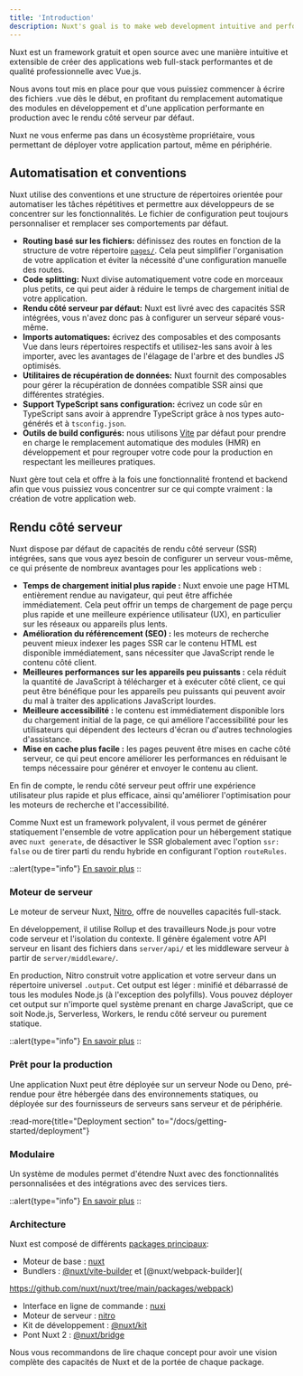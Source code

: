 ```yaml
---
title: 'Introduction'
description: Nuxt's goal is to make web development intuitive and performant with a great Developer Experience in mind.
---
```

Nuxt est un framework gratuit et open source avec une manière intuitive et extensible de créer des applications web full-stack performantes et de qualité professionnelle avec Vue.js.

Nous avons tout mis en place pour que vous puissiez commencer à écrire des fichiers .vue dès le début, en profitant du remplacement automatique des modules en développement et d'une application performante en production avec le rendu côté serveur par défaut.

Nuxt ne vous enferme pas dans un écosystème propriétaire, vous permettant de déployer votre application partout, même en périphérie.

## Automatisation et conventions

Nuxt utilise des conventions et une structure de répertoires orientée pour automatiser les tâches répétitives et permettre aux développeurs de se concentrer sur les fonctionnalités. Le fichier de configuration peut toujours personnaliser et remplacer ses comportements par défaut.

- **Routing basé sur les fichiers:** définissez des routes en fonction de la structure de votre répertoire [`pages/`](/nuxt/guide/directory-structure/pages). Cela peut simplifier l'organisation de votre application et éviter la nécessité d'une configuration manuelle des routes.
- **Code splitting:** Nuxt divise automatiquement votre code en morceaux plus petits, ce qui peut aider à réduire le temps de chargement initial de votre application.
- **Rendu côté serveur par défaut:** Nuxt est livré avec des capacités SSR intégrées, vous n'avez donc pas à configurer un serveur séparé vous-même.
- **Imports automatiques:** écrivez des composables et des composants Vue dans leurs répertoires respectifs et utilisez-les sans avoir à les importer, avec les avantages de l'élagage de l'arbre et des bundles JS optimisés.
- **Utilitaires de récupération de données:** Nuxt fournit des composables pour gérer la récupération de données compatible SSR ainsi que différentes stratégies.
- **Support TypeScript sans configuration:** écrivez un code sûr en TypeScript sans avoir à apprendre TypeScript grâce à nos types auto-générés et à `tsconfig.json`.
- **Outils de build configurés:** nous utilisons [Vite](https://vitejs.dev) par défaut pour prendre en charge le remplacement automatique des modules (HMR) en développement et pour regrouper votre code pour la production en respectant les meilleures pratiques.

Nuxt gère tout cela et offre à la fois une fonctionnalité frontend et backend afin que vous puissiez vous concentrer sur ce qui compte vraiment : la création de votre application web.

## Rendu côté serveur

Nuxt dispose par défaut de capacités de rendu côté serveur (SSR) intégrées, sans que vous ayez besoin de configurer un serveur vous-même, ce qui présente de nombreux avantages pour les applications web :

- **Temps de chargement initial plus rapide :** Nuxt envoie une page HTML entièrement rendue au navigateur, qui peut être affichée immédiatement. Cela peut offrir un temps de chargement de page perçu plus rapide et une meilleure expérience utilisateur (UX), en particulier sur les réseaux ou appareils plus lents.
- **Amélioration du référencement (SEO) :** les moteurs de recherche peuvent mieux indexer les pages SSR car le contenu HTML est disponible immédiatement, sans nécessiter que JavaScript rende le contenu côté client.
- **Meilleures performances sur les appareils peu puissants :** cela réduit la quantité de JavaScript à télécharger et à exécuter côté client, ce qui peut être bénéfique pour les appareils peu puissants qui peuvent avoir du mal à traiter des applications JavaScript lourdes.
- **Meilleure accessibilité :** le contenu est immédiatement disponible lors du chargement initial de la page, ce qui améliore l'accessibilité pour les utilisateurs qui dépendent des lecteurs d'écran ou d'autres technologies d'assistance.
- **Mise en cache plus facile :** les pages peuvent être mises en cache côté serveur, ce qui peut encore améliorer les performances en réduisant le temps nécessaire pour générer et envoyer le contenu au client.

En fin de compte, le rendu côté serveur peut offrir une expérience utilisateur plus rapide et plus efficace, ainsi qu'améliorer l'optimisation pour les moteurs de recherche et l'accessibilité.

Comme Nuxt est un framework polyvalent, il vous permet de générer statiquement l'ensemble de votre application pour un hébergement statique avec `nuxt generate`, de désactiver le SSR globalement avec l'option `ssr: false` ou de tirer parti du rendu hybride en configurant l'option `routeRules`.

::alert{type="info"}
[En savoir plus](/nuxt/guide/concepts/rendering)
::
### Moteur de serveur

Le moteur de serveur Nuxt, [Nitro](https://nitro.unjs.io), offre de nouvelles capacités full-stack.

En développement, il utilise Rollup et des travailleurs Node.js pour votre code serveur et l'isolation du contexte. Il génère également votre API serveur en lisant des fichiers dans `server/api/` et les middleware serveur à partir de `server/middleware/`.

En production, Nitro construit votre application et votre serveur dans un répertoire universel `.output`. Cet output est léger : minifié et débarrassé de tous les modules Node.js (à l'exception des polyfills). Vous pouvez déployer cet output sur n'importe quel système prenant en charge JavaScript, que ce soit Node.js, Serverless, Workers, le rendu côté serveur ou purement statique.


::alert{type="info"}
[En savoir plus](/nuxt/guide/concepts/server-engine)
::
### Prêt pour la production

Une application Nuxt peut être déployée sur un serveur Node ou Deno, pré-rendue pour être hébergée dans des environnements statiques, ou déployée sur des fournisseurs de serveurs sans serveur et de périphérie.

:read-more{title="Deployment section" to="/docs/getting-started/deployment"}

### Modulaire

Un système de modules permet d'étendre Nuxt avec des fonctionnalités personnalisées et des intégrations avec des services tiers.

::alert{type="info"}
[En savoir plus](/nuxt/guide/concepts/modules)
::

### Architecture

Nuxt est composé de différents [packages principaux](https://github.com/nuxt/nuxt/tree/main/packages):

- Moteur de base : [nuxt](https://github.com/nuxt/nuxt/tree/main/packages/nuxt)
- Bundlers : [@nuxt/vite-builder](https://github.com/nuxt/nuxt/tree/main/packages/vite) et [@nuxt/webpack-builder](

https://github.com/nuxt/nuxt/tree/main/packages/webpack)
- Interface en ligne de commande : [nuxi](https://github.com/nuxt/nuxt/tree/main/packages/nuxi)
- Moteur de serveur : [nitro](https://github.com/unjs/nitro)
- Kit de développement : [@nuxt/kit](https://github.com/nuxt/nuxt/tree/main/packages/kit)
- Pont Nuxt 2 : [@nuxt/bridge](https://github.com/nuxt/bridge)

Nous vous recommandons de lire chaque concept pour avoir une vision complète des capacités de Nuxt et de la portée de chaque package.
